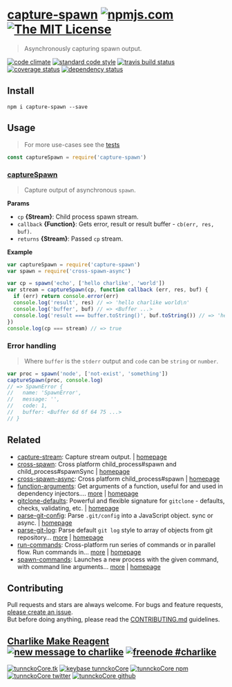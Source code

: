 # [capture-spawn][author-www-url] [![npmjs.com][npmjs-img]][npmjs-url] [![The MIT License][license-img]][license-url] 

> Asynchronously capturing spawn output.

[![code climate][codeclimate-img]][codeclimate-url] [![standard code style][standard-img]][standard-url] [![travis build status][travis-img]][travis-url] [![coverage status][coveralls-img]][coveralls-url] [![dependency status][david-img]][david-url]

## Install
```
npm i capture-spawn --save
```

## Usage
> For more use-cases see the [tests](./test.js)

```js
const captureSpawn = require('capture-spawn')
```

### [captureSpawn](index.js#L38)
> Capture output of asynchronous `spawn`.

**Params**

* `cp` **{Stream}**: Child process spawn stream.    
* `callback` **{Function}**: Gets error, result or result buffer - `cb(err, res, buf)`.    
* `returns` **{Stream}**: Passed `cp` stream.  

**Example**

```js
var captureSpawn = require('capture-spawn')
var spawn = require('cross-spawn-async')

var cp = spawn('echo', ['hello charlike', 'world'])
var stream = captureSpawn(cp, function callback (err, res, buf) {
  if (err) return console.error(err)
  console.log('result', res) // => 'hello charlike world\n'
  console.log('buffer', buf) // => <Buffer ...>
  console.log('result === buffer.toString()', buf.toString()) // => 'hello charlike world\n'
})
console.log(cp === stream) // => true
```

### Error handling
> Where `buffer` is the `stderr` output and `code` can be `string` or `number`.

```js
var proc = spawn('node', ['not-exist', 'something'])
captureSpawn(proc, console.log)
// => SpawnError {
//   name: 'SpawnError',
//   message: '',
//   code: 1,
//   buffer: <Buffer 6d 6f 64 75 ...>
// }
```

## Related
* [capture-stream](https://www.npmjs.com/package/capture-stream): Capture stream output. | [homepage](https://github.com/doowb/capture-stream)
* [cross-spawn](https://www.npmjs.com/package/cross-spawn): Cross platform child_process#spawn and child_process#spawnSync | [homepage](https://github.com/IndigoUnited/node-cross-spawn)
* [cross-spawn-async](https://www.npmjs.com/package/cross-spawn-async): Cross platform child_process#spawn | [homepage](https://github.com/IndigoUnited/node-cross-spawn-async)
* [function-arguments](https://www.npmjs.com/package/function-arguments): Get arguments of a function, useful for and used in dependency injectors.… [more](https://www.npmjs.com/package/function-arguments) | [homepage](https://github.com/tunnckocore/function-arguments)
* [gitclone-defaults](https://www.npmjs.com/package/gitclone-defaults): Powerful and flexible signature for `gitclone` - defaults, checks, validating, etc. | [homepage](https://github.com/tunnckocore/gitclone-defaults)
* [parse-git-config](https://www.npmjs.com/package/parse-git-config): Parse `.git/config` into a JavaScript object. sync or async. | [homepage](https://github.com/jonschlinkert/parse-git-config)
* [parse-git-log](https://www.npmjs.com/package/parse-git-log): Parse default `git log` style to array of objects from git repository… [more](https://www.npmjs.com/package/parse-git-log) | [homepage](https://github.com/tunnckoCore/parse-git-log)
* [run-commands](https://www.npmjs.com/package/run-commands): Cross-platform run series of commands or in parallel flow. Run commands in… [more](https://www.npmjs.com/package/run-commands) | [homepage](https://github.com/tunnckoCore/run-commands)
* [spawn-commands](https://www.npmjs.com/package/spawn-commands): Launches a new process with the given command, with command line arguments… [more](https://www.npmjs.com/package/spawn-commands) | [homepage](https://github.com/jonschlinkert/spawn-commands)

## Contributing
Pull requests and stars are always welcome. For bugs and feature requests, [please create an issue](https://github.com/tunnckoCore/capture-spawn/issues/new).  
But before doing anything, please read the [CONTRIBUTING.md](./CONTRIBUTING.md) guidelines.

## [Charlike Make Reagent](http://j.mp/1stW47C) [![new message to charlike][new-message-img]][new-message-url] [![freenode #charlike][freenode-img]][freenode-url]

[![tunnckoCore.tk][author-www-img]][author-www-url] [![keybase tunnckoCore][keybase-img]][keybase-url] [![tunnckoCore npm][author-npm-img]][author-npm-url] [![tunnckoCore twitter][author-twitter-img]][author-twitter-url] [![tunnckoCore github][author-github-img]][author-github-url]

[error-base]: https://github.com/doowb/error-base
[is-child-process]: https://github.com/tunnckocore/is-child-process

[npmjs-url]: https://www.npmjs.com/package/capture-spawn
[npmjs-img]: https://img.shields.io/npm/v/capture-spawn.svg?label=capture-spawn

[license-url]: https://github.com/tunnckoCore/capture-spawn/blob/master/LICENSE
[license-img]: https://img.shields.io/badge/license-MIT-blue.svg

[codeclimate-url]: https://codeclimate.com/github/tunnckoCore/capture-spawn
[codeclimate-img]: https://img.shields.io/codeclimate/github/tunnckoCore/capture-spawn.svg

[travis-url]: https://travis-ci.org/tunnckoCore/capture-spawn
[travis-img]: https://img.shields.io/travis/tunnckoCore/capture-spawn/master.svg

[coveralls-url]: https://coveralls.io/r/tunnckoCore/capture-spawn
[coveralls-img]: https://img.shields.io/coveralls/tunnckoCore/capture-spawn.svg

[david-url]: https://david-dm.org/tunnckoCore/capture-spawn
[david-img]: https://img.shields.io/david/tunnckoCore/capture-spawn.svg

[standard-url]: https://github.com/feross/standard
[standard-img]: https://img.shields.io/badge/code%20style-standard-brightgreen.svg

[author-www-url]: http://www.tunnckocore.tk
[author-www-img]: https://img.shields.io/badge/www-tunnckocore.tk-fe7d37.svg

[keybase-url]: https://keybase.io/tunnckocore
[keybase-img]: https://img.shields.io/badge/keybase-tunnckocore-8a7967.svg

[author-npm-url]: https://www.npmjs.com/~tunnckocore
[author-npm-img]: https://img.shields.io/badge/npm-~tunnckocore-cb3837.svg

[author-twitter-url]: https://twitter.com/tunnckoCore
[author-twitter-img]: https://img.shields.io/badge/twitter-@tunnckoCore-55acee.svg

[author-github-url]: https://github.com/tunnckoCore
[author-github-img]: https://img.shields.io/badge/github-@tunnckoCore-4183c4.svg

[freenode-url]: http://webchat.freenode.net/?channels=charlike
[freenode-img]: https://img.shields.io/badge/freenode-%23charlike-5654a4.svg

[new-message-url]: https://github.com/tunnckoCore/ama
[new-message-img]: https://img.shields.io/badge/ask%20me-anything-green.svg

